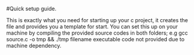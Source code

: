 #Quick setup guide.

This is exactly what you need for starting up your c project, it creates the file and provides you a template for start.
You can set this up on your machine by compiling the provided source codes in both folders; e.g gcc source.c -o tmp && ./tmp filename
executable code not provided due to machine dependency.
